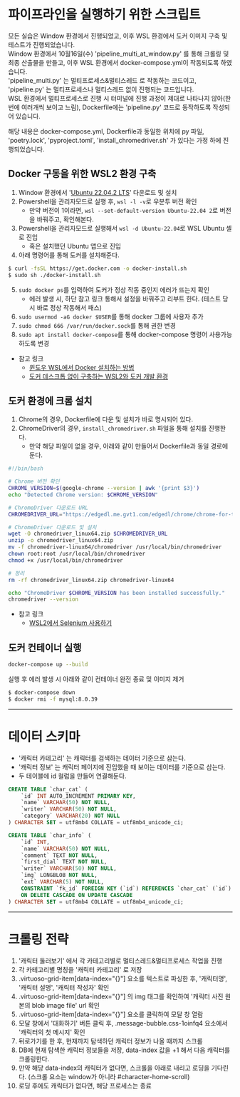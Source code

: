 # 파이프라인을 실행하기 위한 스크립트

모든 실습은 Window 환경에서 진행되었고, 이후 WSL 환경에서 도커 이미지 구축 및 테스트가 진행되었습니다.   
Window 환경에서 10월16일(수) 'pipeline_multi_at_window.py' 를 통해 크롤링 및 최종 산출물을 만들고, 이후 WSL 환경에서 docker-compose.yml이 작동되도록 하였습니다.   
'pipeline_multi.py' 는 멀티프로세스&멀티스레드 로 작동하는 코드이고, 'pipeline.py' 는 멀티프로세스나 멀티스레드 없이 진행되는 코드입니다.   
WSL 환경에서 멀티프로세스로 진행 시 터미널에 진행 과정이 제대로 나타나지 않아(한번에 여러개씩 보이고 느림), Dockerfile에는 'pipeline.py' 코드로 동작하도록 작성되어 있습니다.   

해당 내용은 docker-compose.yml, Dockerfile과 동일한 위치에 py 파일, 'poetry.lock', 'pyproject.toml', 'install_chromedriver.sh' 가 있다는 가정 하에 진행되었습니다.

## Docker 구동을 위한 WSL2 환경 구축

1. Window 환경에서 '[Ubuntu 22.04.2 LTS](https://apps.microsoft.com/store/detail/ubuntu-22042-lts/9PN20MSR04DW?hl=ko-kr&gl=ko)' 다운로드 및 설치
2. Powershell을 관리자모드로 실행 후, ```wsl -l -v```로 우분투 버전 확인
	- 만약 버전이 1이라면, ```wsl --set-default-version Ubuntu-22.04 2```로 버전을 바꿔주고, 확인해본다.
3. Powershell을 관리자모드로 실행해서 ```wsl -d Ubuntu-22.04```로 WSL Ubuntu 셀로 진입
	- 혹은 설치했던 Ubuntu 앱으로 진입
4. 아래 명령어를 통해 도커를 설치해준다.
```bash
$ curl -fsSL https://get.docker.com -o docker-install.sh
$ sudo sh ./docker-install.sh
```
5. ```sudo docker ps```를 입력하여 도커가 정상 작동 중인지 에러가 뜨는지 확인
	- 에러 발생 시, 하단 참고 링크 통해서 설정을 바꿔주고 리부트 한다. (테스트 당시 바로 정상 작동해서 패스)
6. ```sudo usermod -aG docker $USER```를 통해 docker 그룹에 사용자 추가
7. ```sudo chmod 666 /var/run/docker.sock```를 통해 권한 변경
8. ```sudo apt install docker-compose```를 통해 docker-compose 명령어 사용가능하도록 변경

- 참고 링크
	- [윈도우 WSL에서 Docker 설치하는 방법](https://www.lainyzine.com/ko/article/how-to-install-docker-on-wsl/#google_vignette)
 	- [도커 데스크톱 없이 구축하는 WSL2와 도커 개발 환경](https://netmarble.engineering/docker-on-wsl2-without-docker-desktop/)

## 도커 환경에 크롬 설치

1. Chrome의 경우, Dockerfile에 다운 및 설치가 바로 명시되어 있다.
2. ChromeDriver의 경우, `install_chromedriver.sh` 파일을 통해 설치를 진행한다.
	- 만약 해당 파일이 없을 경우, 아래와 같이 만들어서 Dockerfile과 동일 경로에 둔다.
```bash
#!/bin/bash

# Chrome 버전 확인
CHROME_VERSION=$(google-chrome --version | awk '{print $3}')
echo "Detected Chrome version: $CHROME_VERSION"

# ChromeDriver 다운로드 URL
CHROMEDRIVER_URL="https://edgedl.me.gvt1.com/edgedl/chrome/chrome-for-testing/${CHROME_VERSION}/linux64/chromedriver-linux64.zip"

# ChromeDriver 다운로드 및 설치
wget -O chromedriver_linux64.zip $CHROMEDRIVER_URL
unzip -o chromedriver_linux64.zip
mv -f chromedriver-linux64/chromedriver /usr/local/bin/chromedriver
chown root:root /usr/local/bin/chromedriver
chmod +x /usr/local/bin/chromedriver

# 정리
rm -rf chromedriver_linux64.zip chromedriver-linux64

echo "ChromeDriver $CHROME_VERSION has been installed successfully."
chromedriver --version
```

- 참고 링크
	- [WSL2에서 Selenium 사용하기](https://makepluscode.tistory.com/entry/WSL2에서-Selenium-사용하기)

## 도커 컨테이너 실행
```bash
docker-compose up --build
```

실행 후 에러 발생 시 아래와 같이 컨테이너 완전 종료 및 이미지 제거
```bash
$ docker-compose down
$ docker rmi -f mysql:8.0.39
```

---
# 데이터 스키마

- '캐릭터 카테고리' 는 캐릭터를 검색하는 데이터 기준으로 삼는다.
- '캐릭터 정보' 는 캐릭터 페이지에 진입했을 때 보이는 데이터를 기준으로 삼는다.
- 두 테이블에 id 컬럼을 만들어 연결해둔다.

```sql
CREATE TABLE `char_cat` (
	`id` INT AUTO_INCREMENT PRIMARY KEY,
	`name` VARCHAR(50) NOT NULL,
	`writer` VARCHAR(50) NOT NULL,
	`category` VARCHAR(20) NOT NULL
) CHARACTER SET = utf8mb4 COLLATE = utf8mb4_unicode_ci;
```

```sql
CREATE TABLE `char_info` (
	`id` INT,
	`name` VARCHAR(50) NOT NULL,
	`comment` TEXT NOT NULL,
	`first_dial` TEXT NOT NULL,
	`writer` VARCHAR(50) NOT NULL,
	`img` LONGBLOB NOT NULL,
	`ext` VARCHAR(5) NOT NULL,
	CONSTRAINT `fk_id` FOREIGN KEY (`id`) REFERENCES `char_cat` (`id`)
	ON DELETE CASCADE ON UPDATE CASCADE
) CHARACTER SET = utf8mb4 COLLATE = utf8mb4_unicode_ci;
```

---
# 크롤링 전략

1. '캐릭터 둘러보기' 에서 각 카테고리별로 멀티스레드&멀티프로세스 작업을 진행
2. 각 카테고리별 명칭을 '캐릭터 카테고리' 로 저장
3. .virtuoso-grid-item[data-index="{}"] 요소를 텍스트로 파싱한 후, '캐릭터명', '캐릭터 설명', '캐릭터 작성자' 확인
4. .virtuoso-grid-item[data-index="{}"] 의 img 태그를 확인하여 '캐릭터 사진 원본의 blob image file' url 확인
5. .virtuoso-grid-item[data-index="{}"] 요소를 클릭하여 모달 창 열람
6. 모달 창에서 '대화하기' 버튼 클릭 후, .message-bubble.css-1oinfq4 요소에서 '캐릭터의 첫 메시지' 확인
7. 뒤로가기를 한 후, 현재까지 탐색하던 캐릭터 정보가 나올 때까지 스크롤
8. DB에 현재 탐색한 캐릭터 정보들을 저장, data-index 값을 +1 해서 다음 캐릭터를 크롤링한다.
9. 만약 해당 data-index의 캐릭터가 없다면, 스크롤을 아래로 내리고 로딩을 기다린다. (스크롤 요소는 window가 아니라 #character-home-scroll)
10. 로딩 후에도 캐릭터가 없다면, 해당 프로세스는 종료
